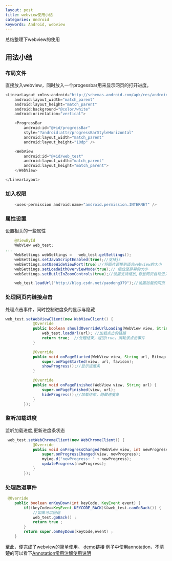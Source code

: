 ```yaml
---
layout: post
title: webview使用小结
categories: Android
keywords: Android, webview
---
```

总结整理下webview的使用

## 用法小结
### 布局文件
直接放入webview，同时放入一个progessbar用来显示网页的打开进度。
```java
<LinearLayout xmlns:android="http://schemas.android.com/apk/res/android"
    android:layout_width="match_parent"
    android:layout_height="match_parent"
    android:background="@color/white"
    android:orientation="vertical">

    <ProgressBar
        android:id="@+id/progressBar"
        style="?android:attr/progressBarStyleHorizontal"
        android:layout_width="match_parent"
        android:layout_height="10dp" />

    <WebView
        android:id="@+id/web_test"
        android:layout_width="match_parent"
        android:layout_height="match_parent">
    </WebView>

</LinearLayout>
```
### 加入权限
```java
    <uses-permission android:name="android.permission.INTERNET" />
```
### 属性设置
设置相关的一些属性
```java
    @ViewById
    WebView web_test;
...
    WebSettings webSettings =   web_test.getSettings();
    webSettings.setJavaScriptEnabled(true);//支持js
    webSettings.setUseWideViewPort(true);//将图片调整到适合webview的大小
    webSettings.setLoadWithOverviewMode(true);// 缩放至屏幕的大小
    webSettings.setBuiltInZoomControls(true);//设置支持缩放,有些网页自动进入手机版本的则可能不支持缩放

    web_test.loadUrl("http://blog.csdn.net/yaodong379");//设置加载的网页
```
### 处理网页内链接点击
处理点击事件，同时控制进度条的显示与隐藏
```java
web_test.setWebViewClient(new WebViewClient() {
            @Override
            public boolean shouldOverrideUrlLoading(WebView view, String url) {
                web_test.loadUrl(url); //加载点击的链接
                return true;  //处理结束，返回true，消耗该点击事件
            }

            @Override
            public void onPageStarted(WebView view, String url, Bitmap favicon) {
                super.onPageStarted(view, url, favicon);
                showProgress();//显示进度条
            }

            @Override
            public void onPageFinished(WebView view, String url) {
                super.onPageFinished(view, url);
                hideProgress();//加载结束，隐藏进度条
            }
        });
```
### 监听加载进度
监听加载进度,更新进度条状态
```java
 web_test.setWebChromeClient(new WebChromeClient() {
            @Override
            public void onProgressChanged(WebView view, int newProgress) {
                super.onProgressChanged(view, newProgress);
                myLog.d("newProgress: " + newProgress);
                updateProgress(newProgress);
            }
        });
```
### 处理后退事件
```java
 @Override
    public boolean onKeyDown(int keyCode, KeyEvent event) {
        if((keyCode==KeyEvent.KEYCODE_BACK)&&web_test.canGoBack()) {
            //如果可以回退
            web_test.goBack() ;
            return true ;
        }
        return super.onKeyDown(keyCode,event) ;
    }
```
至此，便完成了webview的简单使用。
[demo链接](http://download.csdn.net/detail/yaodong379/9580732)
例子中使用annotation，不清楚的可以看下[Annotation常用注解使用说明](http://blog.csdn.net/yaodong379/article/details/51387773)
